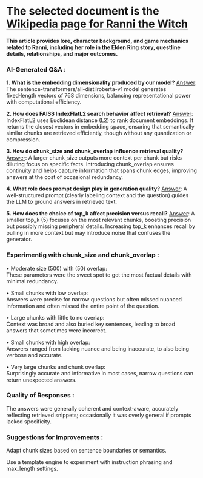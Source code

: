 # The selected document is the [Wikipedia page for Ranni the Witch](https://en.wikipedia.org/wiki/Ranni_the_Witch)
**This article provides lore, character background, and game mechanics related to Ranni, including her role in the Elden Ring story, questline details, relationships, and major outcomes.**  
  
  
### AI‑Generated Q&A :

**1. What is the embedding dimensionality produced by our model?** 
<ins>Answer</ins>: The sentence-transformers/all-distilroberta-v1 model generates fixed‑length vectors of 768 dimensions, balancing representational power with computational efficiency.


**2. How does FAISS IndexFlatL2 search behavior affect retrieval?** 
<ins>Answer</ins>: IndexFlatL2 uses Euclidean distance (L2) to rank document embeddings. It returns the closest vectors in embedding space, ensuring that semantically similar chunks are retrieved efficiently, though without any quantization or compression.


**3. How do chunk_size and chunk_overlap influence retrieval quality?** 
<ins>Answer</ins>: A larger chunk_size outputs more context per chunk but risks diluting focus on specific facts. Introducing chunk_overlap ensures continuity and helps capture information that spans chunk edges, improving answers at the cost of occasional redundancy.


**4. What role does prompt design play in generation quality?** 
<ins>Answer</ins>: A well‑structured prompt (clearly labeling context and the question) guides the LLM to ground answers in retrieved text.


**5. How does the choice of top_k affect precision versus recall?**
<ins>Answer</ins>: A smaller top_k (5) focuses on the most relevant chunks, boosting precision but possibly missing peripheral details. Increasing top_k enhances recall by pulling in more context but may introduce noise that confuses the generator.  
  
   
  
### Experimentig with chunk_size and chunk_overlap :

• Moderate size (500) with (50) overlap:  
These parameters were the sweet spot to get the most factual details with minimal redundancy.  

• Small chunks with low overlap:  
Answers were precise for narrow questions but often missed nuanced information and often missed the entire point of the question.

• Large chunks with little to no overlap:  
Context was broad and also buried key sentences, leading to broad answers that sometimes were incorrect.

• Small chunks with high overlap:  
Answers ranged from lacking nuance and being inaccurate, to also being verbose and accurate.

• Very large chunks and chunk overlap:  
Surprisingly accurate and informative in most cases, narrow questions can return unexpected answers.
  
  
### Quality of Responses :

The answers were generally coherent and context‑aware, accurately reflecting retrieved snippets; occasionally it was overly general if prompts lacked specificity.  
  
  
  
### Suggestions for Improvements :

Adapt chunk sizes based on sentence boundaries or semantics.

Use a template engine to experiment with instruction phrasing and max_length settings.
